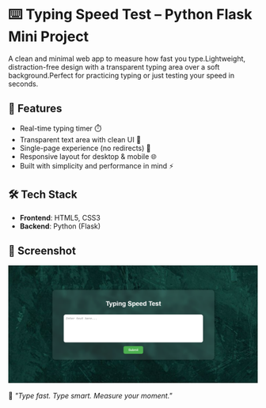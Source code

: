 # ⌨️ Typing Speed Test – Python Flask Mini Project

A clean and minimal web app to measure how fast you type.Lightweight, distraction-free design with a transparent typing area over a soft background.Perfect for practicing typing or just testing your speed in seconds.

## 🚀 Features

- Real-time typing timer ⏱️  
- Transparent text area with clean UI 🎨  
- Single-page experience (no redirects) 📄  
- Responsive layout for desktop & mobile 🌐  
- Built with simplicity and performance in mind ⚡

## 🛠️ Tech Stack

- **Frontend**: HTML5, CSS3  
- **Backend**: Python (Flask)

## 📸 Screenshot

![App Screenshot](screenshot.png)

💬 *"Type fast. Type smart. Measure your moment."*
